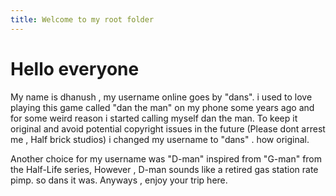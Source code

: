 ```yaml
---
title: Welcome to my root folder
---
```

# Hello everyone
My name is dhanush , my username online goes by "dans".
i used to love playing this game called "dan the man" on my phone some years ago and for some weird reason i started calling myself dan the man.
To keep it original and avoid potential copyright issues in the future (Please dont arrest me , Half brick studios) i changed my username to "dans" . how original.

Another choice for my username was "D-man" inspired from "G-man" from the Half-Life series,
However , D-man sounds like a retired gas station rate pimp.
so dans it was.
Anyways , enjoy your trip here.



